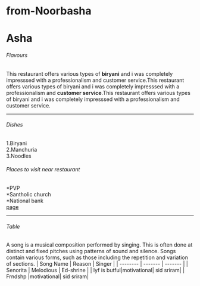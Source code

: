 # from-Noorbasha
# Asha
###### Flavours
This restaurant offers various types of **biryani** and i was completely impresssed with a professionalism and customer service.This restaurant offers various types of biryani and i was completely impresssed with a professionalism and **customer service**.This restaurant offers various types of biryani and i was completely impresssed with a professionalism and customer service.

---

###### Dishes
1.Biryani<br>
2.Manchuria<br>
3.Noodles<br>

###### Places to visit near restaurant
*PVP<br>
*Santholic church<br>
*National bank<br>
[page](MyMedia.md)

---

###### Table
A song is a musical composition performed by singing. This is often done at distinct and fixed pitches using patterns of sound and silence. Songs contain various forms, such as those including the repetition and variation of sections.
|   Song Name  |   Reason   |   Singer   |
|   --------   |  -------   |  -------   |
|   Senorita   |  Melodious |  Ed-shrine |
| lyf is butful|motivational|  sid sriram|
|    Frndshp   |motivational|  sid sriram|  